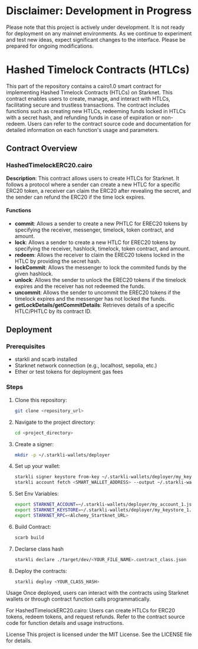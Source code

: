 # Disclaimer: Development in Progress

Please note that this project is actively under development. It is not ready for deployment on any mainnet environments.
As we continue to experiment and test new ideas, expect significant changes to the interface. Please be prepared for ongoing modifications.

# Hashed Timelock Contracts (HTLCs)

This part of the repository contains a cairo1.0 smart contract for implementing Hashed Timelock Contracts (HTLCs) on Starknet. This contract enables users to create, manage, and interact with HTLCs, facilitating secure and trustless transactions. The contract includes functions such as creating new HTLCs, redeeming funds locked in HTLCs with a secret hash, and refunding funds in case of expiration or non-redeem. Users can refer to the contract source code and documentation for detailed information on each function's usage and parameters.

## Contract Overview

### HashedTimelockERC20.cairo

**Description**: This contract allows users to create HTLCs for Starknet. It follows a protocol where a sender can create a new HTLC for a specific ERC20 token, a receiver can claim the ERC20 after revealing the secret, and the sender can refund the ERC20 if the time lock expires.

#### Functions

- **commit**: Allows a sender to create a new PHTLC for EREC20 tokens by specifying the receiver, messenger, timelock, token contract, and amount.
- **lock**: Allows a sender to create a new HTLC for EREC20 tokens by specifying the receiver, hashlock, timelock, token contract, and amount.
- **redeem**: Allows the receiver to claim the EREC20 tokens locked in the HTLC by providing the secret hash.
- **lockCommit**: Allows the messenger to lock the commited funds by the given hashlock.
- **unlock**: Allows the sender to unlock the EREC20 tokens if the timelock expires and the receiver has not redeemed the funds.
- **uncommit**: Allows the sender to uncommit the EREC20 tokens if the timelock expires and the messenger has not locked the funds.
- **getLockDetails/getCommitDetails**: Retrieves details of a specific HTLC/PHTLC by its contract ID.



## Deployment

### Prerequisites

- starkli and scarb installed
- Starknet network connection (e.g., localhost, sepolia, etc.)
- Ether or test tokens for deployment gas fees

### Steps

1. Clone this repository:

   ```bash
   git clone <repository_url>

2. Navigate to the project directory:

    ```bash
    cd <project_directory>

3. Create a signer:

    ```bash
    mkdir -p ~/.starkli-wallets/deployer

4. Set up your wallet:

    ```bash
    starkli signer keystore from-key ~/.starkli-wallets/deployer/my_keystore_1.json
    starkli account fetch <SMART_WALLET_ADDRESS> --output ~/.starkli-wallets/deployer/my_account_1.json --rpc <Alchemy_Startknet_URL>

5. Set Env Variables:

    ```bash
    export STARKNET_ACCOUNT=~/.starkli-wallets/deployer/my_account_1.json
    export STARKNET_KEYSTORE=~/.starkli-wallets/deployer/my_keystore_1.json
    export STARKNET_RPC=<Alchemy_Startknet_URL>

6. Build Contract:

   ```bash
   scarb build
   
7. Declarse class hash
    ```bash
    starkli declare ./target/dev/<YOUR_FILE_NAME>.contract_class.json

8. Deploy the contracts:

    ```bash
    starkli deploy <YOUR_CLASS_HASH>

Usage
Once deployed, users can interact with the contracts using Starknet wallets or through contract function calls programmatically.

For HashedTimelockERC20.cairo: Users can create HTLCs for ERC20 tokens, redeem tokens, and request refunds.
Refer to the contract source code for function details and usage instructions.

License
This project is licensed under the MIT License. See the LICENSE file for details.